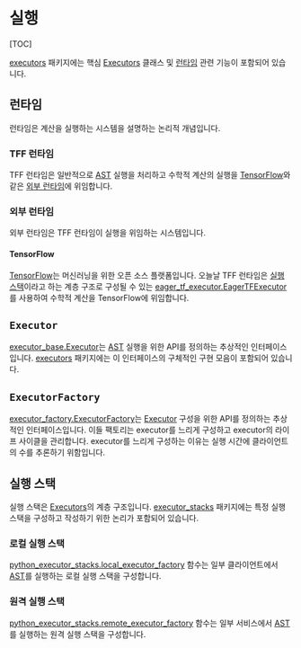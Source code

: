 # 실행

[TOC]

[executors](https://github.com/tensorflow/federated/blob/main/tensorflow_federated/python/core/impl/executors) 패키지에는 핵심 [Executors](#executor) 클래스 및 [런타임](#runtime) 관련 기능이 포함되어 있습니다.

## 런타임

런타임은 계산을 실행하는 시스템을 설명하는 논리적 개념입니다.

### TFF 런타임

TFF 런타임은 일반적으로 [AST](compilation.md#ast) 실행을 처리하고 수학적 계산의 실행을 [TensorFlow](#external-runtime)와 같은 [외부 런타임](#tensorflow)에 위임합니다.

### 외부 런타임

외부 런타임은 TFF 런타임이 실행을 위임하는 시스템입니다.

#### TensorFlow

[TensorFlow](https://www.tensorflow.org/)는 머신러닝을 위한 오픈 소스 플랫폼입니다. 오늘날 TFF 런타임은 [실행 스택](https://github.com/tensorflow/federated/blob/main/tensorflow_federated/python/core/impl/executors/eager_tf_executor.py)이라고 하는 계층 구조로 구성될 수 있는 [eager_tf_executor.EagerTFExecutor](#execution-stack)를 사용하여 수학적 계산을 TensorFlow에 위임합니다.

## `Executor`

[executor_base.Executor](https://github.com/tensorflow/federated/blob/main/tensorflow_federated/python/core/impl/executors/executor_base.py)는 [AST](compilation.md#ast) 실행을 위한 API를 정의하는 추상적인 인터페이스입니다. [executors](https://github.com/tensorflow/federated/blob/main/tensorflow_federated/python/core/impl/executors) 패키지에는 이 인터페이스의 구체적인 구현 모음이 포함되어 있습니다.

## `ExecutorFactory`

[executor_factory.ExecutorFactory](https://github.com/tensorflow/federated/blob/main/tensorflow_federated/python/core/impl/executors/executor_factory.py)는 [Executor](#executor) 구성을 위한 API를 정의하는 추상적인 인터페이스입니다. 이들 팩토리는 executor를 느리게 구성하고 executor의 라이프 사이클을 관리합니다. executor를 느리게 구성하는 이유는 실행 시간에 클라이언트의 수를 추론하기 위함입니다.

## 실행 스택

실행 스택은 [Executors](#executor)의 계층 구조입니다. [executor_stacks](https://github.com/tensorflow/federated/blob/main/tensorflow_federated/python/core/impl/executor_stacks) 패키지에는 특정 실행 스택을 구성하고 작성하기 위한 논리가 포함되어 있습니다.

### 로컬 실행 스택

[python_executor_stacks.local_executor_factory](https://github.com/tensorflow/federated/blob/main/tensorflow_federated/python/core/impl/executor_stacks/python_executor_stacks.py) 함수는 일부 클라이언트에서 [AST](compilation.md#ast)를 실행하는 로컬 실행 스택을 구성합니다.

### 원격 실행 스택

[python_executor_stacks.remote_executor_factory](https://github.com/tensorflow/federated/blob/main/tensorflow_federated/python/core/impl/executor_stacks/python_executor_stacks.py) 함수는 일부 서비스에서 [AST](compilation.md#ast)를 실행하는 원격 실행 스택을 구성합니다.
